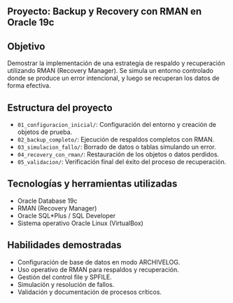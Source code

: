 ## Proyecto: Backup y Recovery con RMAN en Oracle 19c

## Objetivo
Demostrar la implementación de una estrategia de respaldo y recuperación utilizando RMAN (Recovery Manager). Se simula un entorno controlado donde se produce un error intencional, y luego se recuperan los datos de forma efectiva.

## Estructura del proyecto

- `01_configuracion_inicial/`: Configuración del entorno y creación de objetos de prueba.
- `02_backup_completo/`: Ejecución de respaldos completos con RMAN.
- `03_simulacion_fallo/`: Borrado de datos o tablas simulando un error.
- `04_recovery_con_rman/`: Restauración de los objetos o datos perdidos.
- `05_validacion/`: Verificación final del éxito del proceso de recuperación.

## Tecnologías y herramientas utilizadas

- Oracle Database 19c
- RMAN (Recovery Manager)
- Oracle SQL*Plus / SQL Developer
- Sistema operativo Oracle Linux (VirtualBox)

## Habilidades demostradas

- Configuración de base de datos en modo ARCHIVELOG.
- Uso operativo de RMAN para respaldos y recuperación.
- Gestión del control file y SPFILE.
- Simulación y resolución de fallos.
- Validación y documentación de procesos críticos.

